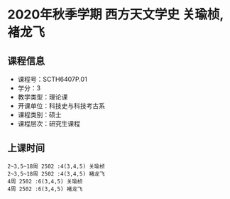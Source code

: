 # 2020年秋季学期 西方天文学史 关瑜桢, 褚龙飞






## 课程信息

- 课程号：SCTH6407P.01
- 学分：3
- 教学类型：理论课
- 开课单位：科技史与科技考古系
- 课程类别：硕士
- 课程层次：研究生课程

## 上课时间

```
2~3,5~18周 2502 :4(3,4,5) 关瑜桢
2~3,5~18周 2502 :4(3,4,5) 褚龙飞
4周 2502 :6(3,4,5) 关瑜桢
4周 2502 :6(3,4,5) 褚龙飞
```

